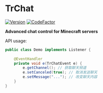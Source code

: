 # TrChat

[![Version](https://img.shields.io/badge/dynamic/json?label=Version&query=%24.tag_name&url=https%3A%2F%2Fapi.github.com%2Frepos%2FFlickerProjects%2FTrChat%2Freleases%2Flatest)](https://github.com/FlickerProjects/TrChat/releases) [![CodeFactor](https://www.codefactor.io/repository/github/flickerprojects/trchat/badge)](https://www.codefactor.io/repository/github/flickerprojects/trchat)

**Advanced chat control for Minecraft servers**

API usage: 
```java
public class Demo implements Listener {
    
    @EventHandler
    private void e(TrChatEvent e) {
        e.getChannel(); // 获取聊天频道
        e.setCanceled(true); // 取消发送聊天
        e.setMessage("..."); // 改变聊天内容
    }   
}
```
